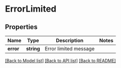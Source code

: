 # ErrorLimited

## Properties
Name | Type | Description | Notes
------------ | ------------- | ------------- | -------------
**error** | **string** | Error limited message | 

[[Back to Model list]](../README.md#documentation-for-models) [[Back to API list]](../README.md#documentation-for-api-endpoints) [[Back to README]](../README.md)

